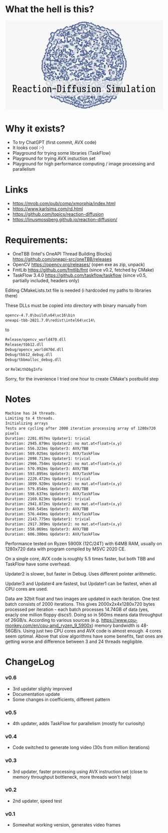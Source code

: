 # What the hell is this?

![reaction-diffusion.png](reaction-diffusion.png)

# Why it exists?

* To try ChatGPT (first commit, AVX code)
* It looks cool :-)
* Playground for trying some libraries (TaskFlow)
* Playground for trying AVX instuction set
* Playground for high performance computing / image processing and parallelism

# Links

* https://mrob.com/pub/comp/xmorphia/index.html
* https://www.karlsims.com/rd.html
* https://github.com/topics/reaction-diffusion
* https://linusmossberg.github.io/reaction-diffusion/

# Requirements:

* OneTBB (Intel's OneAPI Thread Building Blocks) https://github.com/oneapi-src/oneTBB/releases
* OpenCV https://opencv.org/releases/ (open exe as zip, unpack)
* FmtLib https://github.com/fmtlib/fmt (since v0.2, fetched by CMake)
* TaskFlow 3.4.0 https://github.com/taskflow/taskflow (since v0.5, partially included, headers only)

Editing CMakeLists.txt file is needed (i hardcoded my paths to libraries there)

These DLLs must be copied into directory with binary manually from

```
opencv-4.7.0\build\x64\vc16\bin 
oneapi-tbb-2021.7.0\redist\intel64\vc14\
```
to 
```
Release/opencv_world470.dll
Release/tbb12.dll
Debug/opencv_world470d.dll
Debug/tbb12_debug.dll
Debug/tbbmalloc_debug.dll
```
or `RelWithDbgInfo`

Sorry, for the invenience I tried one hour to create CMake's postbuild step 

# Notes

```
Machine has 24 threads.
Limiting to 4 threads.
Initializing arrays
Tests are cycling after 2000 iteration processing array of 1280x720 pixels
Duration: 2201.057ms Updater1: trivial
Duration: 2945.879ms Updater2: no mat.at<float>(x,y)
Duration: 556.323ms Updater3: AVX/TBB
Duration: 589.025ms Updater3: AVX/TaskFlow
Duration: 2098.713ms Updater1: trivial
Duration: 2966.754ms Updater2: no mat.at<float>(x,y)
Duration: 570.992ms Updater3: AVX/TBB
Duration: 593.895ms Updater3: AVX/TaskFlow
Duration: 2220.472ms Updater1: trivial
Duration: 3099.920ms Updater2: no mat.at<float>(x,y)
Duration: 579.854ms Updater3: AVX/TBB
Duration: 598.637ms Updater3: AVX/TaskFlow
Duration: 2169.823ms Updater1: trivial
Duration: 2941.072ms Updater2: no mat.at<float>(x,y)
Duration: 560.545ms Updater3: AVX/TBB
Duration: 576.449ms Updater3: AVX/TaskFlow
Duration: 2143.775ms Updater1: trivial
Duration: 2917.309ms Updater2: no mat.at<float>(x,y)
Duration: 558.069ms Updater3: AVX/TBB
Duration: 606.300ms Updater3: AVX/TaskFlow
```

Performance tested on Ryzen 5900X (12C/24T) with 64MB RAM, usually on 1280x720 data with program compiled by MSVC 2020 CE.

On a single core, AVX code is roughly 5.5 times faster, but both TBB and TaskFlow have some overhead.

Updater2 is slower, but faster in Debug. Uses different pointer arithmetic.

Updater3 and Updater4 are fastest, but Updater1 can be fastest, when all CPU cores are used.

Data are 32bit float and two images are updated in each iteration. One test batch consists of 2000 iterations. This gives 2000x2x4x1280x720 bytes processed per iteration - each batch processes 14.74GB of data (yes, exacly one million floppy discs!). Doing so in 560ms means data throughput of 26GB/s.
According to various sources (e.g. https://www.cpu-monkey.com/en/cpu-amd_ryzen_9_5900x) memory bandwidth is 48-56GB/s. Using just two CPU cores and AVX code is almost enough. 4 cores seem optimal. Above that slow algorithms have some benefits, fast ones are getting worse and difference between 3 and 24 threads negligible.

# ChangeLog

### v0.6

* 3rd updater slighly improved
* Documentation update
* Some changes in coefficients, different pattern

### v0.5 

* 4th updater, adds TaskFlow for parallelism (mostly for curiosity)

### v0.4

* Code switched to generate long video (30s from million iterations)

### v0.3

* 3rd updater, faster processing using AVX instruction set (close to memory throughput bottleneck, more threads won't help)

### v0.2

* 2nd updater, speed test

### v0.1

* Somewhat working version, generates video frames
